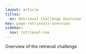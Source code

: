 ```yaml
---
layout: article
titles:
  en: Retrieval Challenge Overview
key: page-retrievals-overview
sidebar:
  nav: retrieval-nav
---
```


Overview of the retrieval challenge
